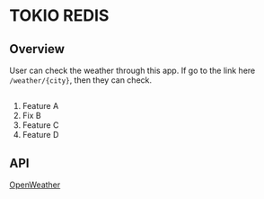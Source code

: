 # TOKIO REDIS

## Overview
User can check the weather through this app. If go to the link here `/weather/{city}`, then they can check.

## 
1. Feature A
2. Fix B
3. Feature C
4. Feature D

## API
[OpenWeather](https://openweathermap.org/)
